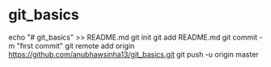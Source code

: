 # git_basics
echo "# git_basics" >> README.md
git init
git add README.md
git commit -m "first commit"
git remote add origin https://github.com/anubhawsinha13/git_basics.git
git push -u origin master

